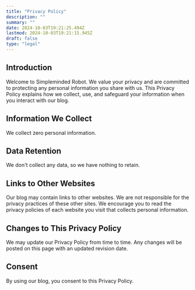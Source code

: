 ```yaml
---
title: "Privacy Policy"
description: ""
summary: ""
date: 2024-10-03T19:21:25.494Z
lastmod: 2024-10-03T19:21:15.945Z
draft: false
type: "legal"
---
```


## Introduction

Welcome to Simpleminded Robot. We value your privacy and are committed to protecting any personal information you share with us. This Privacy Policy explains how we collect, use, and safeguard your information when you interact with our blog.

## Information We Collect

We collect zero personal information.

## Data Retention

We don't collect any data, so we have nothing to retain.

## Links to Other Websites

Our blog may contain links to other websites. We are not responsible for the privacy practices of these other sites. We encourage you to read the privacy policies of each website you visit that collects personal information.

## Changes to This Privacy Policy

We may update our Privacy Policy from time to time. Any changes will be posted on this page with an updated revision date.

## Consent

By using our blog, you consent to this Privacy Policy.
